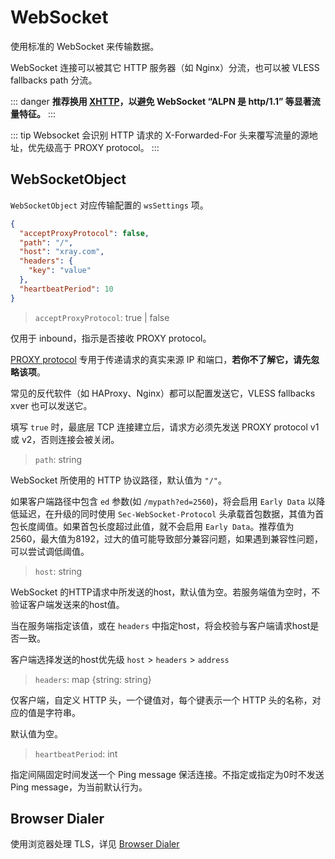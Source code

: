 # WebSocket

使用标准的 WebSocket 来传输数据。

WebSocket 连接可以被其它 HTTP 服务器（如 Nginx）分流，也可以被 VLESS fallbacks
path 分流。

::: danger **推荐换用
[XHTTP](https://github.com/XTLS/Xray-core/discussions/4113)，以避免 WebSocket
“ALPN 是 http/1.1” 等显著流量特征。** :::

::: tip Websocket 会识别 HTTP 请求的 X-Forwarded-For
头来覆写流量的源地址，优先级高于 PROXY protocol。 :::

## WebSocketObject

`WebSocketObject` 对应传输配置的 `wsSettings` 项。

```json
{
  "acceptProxyProtocol": false,
  "path": "/",
  "host": "xray.com",
  "headers": {
    "key": "value"
  },
  "heartbeatPeriod": 10
}
```

> `acceptProxyProtocol`: true | false

仅用于 inbound，指示是否接收 PROXY protocol。

[PROXY protocol](https://www.haproxy.org/download/2.2/doc/proxy-protocol.txt)
专用于传递请求的真实来源 IP 和端口，**若你不了解它，请先忽略该项**。

常见的反代软件（如 HAProxy、Nginx）都可以配置发送它，VLESS fallbacks xver
也可以发送它。

填写 `true` 时，最底层 TCP 连接建立后，请求方必须先发送 PROXY protocol v1 或
v2，否则连接会被关闭。

> `path`: string

WebSocket 所使用的 HTTP 协议路径，默认值为 `"/"`。

如果客户端路径中包含 `ed` 参数(如 `/mypath?ed=2560`)，将会启用 `Early Data`
以降低延迟，在升级的同时使用 `Sec-WebSocket-Protocol`
头承载首包数据，其值为首包长度阈值。如果首包长度超过此值，就不会启用
`Early Data`。推荐值为
2560，最大值为8192，过大的值可能导致部分兼容问题，如果遇到兼容性问题，可以尝试调低阈值。

> `host`: string

WebSocket
的HTTP请求中所发送的host，默认值为空。若服务端值为空时，不验证客户端发送来的host值。

当在服务端指定该值，或在 `headers`
中指定host，将会校验与客户端请求host是否一致。

客户端选择发送的host优先级 `host` > `headers` > `address`

> `headers`: map \{string: string\}

仅客户端，自定义 HTTP 头，一个键值对，每个键表示一个 HTTP
头的名称，对应的值是字符串。

默认值为空。

> `heartbeatPeriod`: int

指定间隔固定时间发送一个 Ping message 保活连接。不指定或指定为0时不发送 Ping
message，为当前默认行为。

## Browser Dialer

使用浏览器处理 TLS，详见 [Browser Dialer](../features/browser_dialer.md)
